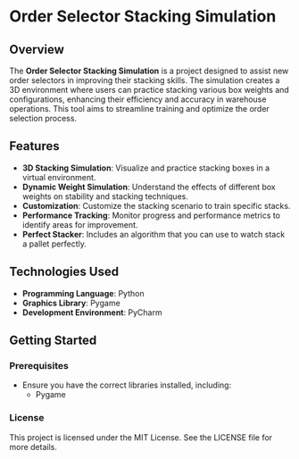 # Order Selector Stacking Simulation

## Overview

The **Order Selector Stacking Simulation** is a project designed to assist new order selectors in improving their stacking skills. The simulation creates a 3D environment where users can practice stacking various box weights and configurations, enhancing their efficiency and accuracy in warehouse operations. This tool aims to streamline training and optimize the order selection process.

## Features

- **3D Stacking Simulation**: Visualize and practice stacking boxes in a virtual environment.
- **Dynamic Weight Simulation**: Understand the effects of different box weights on stability and stacking techniques.
- **Customization**: Customize the stacking scenario to train specific stacks.
- **Performance Tracking**: Monitor progress and performance metrics to identify areas for improvement.
- **Perfect Stacker**: Includes an algorithm that you can use to watch stack a pallet perfectly.

## Technologies Used

- **Programming Language**: Python
- **Graphics Library**: Pygame
- **Development Environment**: PyCharm

## Getting Started

### Prerequisites

- Ensure you have the correct libraries installed, including:
  - Pygame

### License
This project is licensed under the MIT License. See the LICENSE file for more details.

